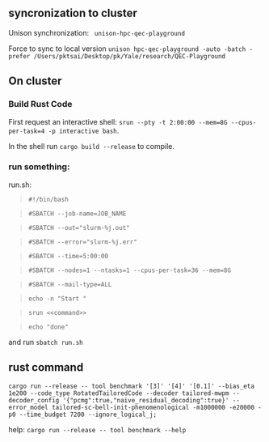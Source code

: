 ## syncronization to cluster

Unison synchronization: ` unison-hpc-qec-playground`

Force to sync to local version
`unison hpc-qec-playground -auto -batch -prefer /Users/pktsai/Desktop/pk/Yale/research/QEC-Playground`

## On cluster
### Build Rust Code
First request an interactive shell: 
`srun --pty -t 2:00:00 --mem=8G --cpus-per-task=4 -p interactive bash`.

In the shell run 
`cargo build --release` 
to compile.

### run something:
run.sh:


> `#!/bin/bash`


> `#SBATCH --job-name=JOB_NAME`

> `#SBATCH --out="slurm-%j.out"`

> `#SBATCH --error="slurm-%j.err"`

> `#SBATCH --time=5:00:00`

> `#SBATCH --nodes=1 --ntasks=1 --cpus-per-task=36 --mem=8G `

> `#SBATCH --mail-type=ALL`

> `echo -n "Start "`

> `srun <<command>>`
    
> `echo "done"`


and run `sbatch run.sh`


## rust command
`cargo run --release -- tool benchmark '[3]' '[4]' '[0.1]' --bias_eta 1e200 --code_type RotatedTailoredCode --decoder tailored-mwpm --decoder_config '{"pcmg":true,"naive_residual_decoding":true}' --error_model tailored-sc-bell-init-phenomenological -m1000000 -e20000 -p0 --time_budget 7200 --ignore_logical_j;`

help: `cargo run --release -- tool benchmark --help`